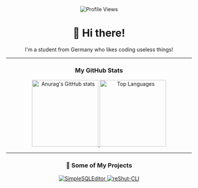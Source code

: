 <div id="header" align="center">
  <img src="https://komarev.com/ghpvc/?username=elnino0916&style=for-the-badge&color=blue" alt="Profile Views"/>
  <h1>
    👋 Hi there!
  </h1>
  <p>
    I'm a student from Germany who likes coding useless things! 
  </p>
</div>

---

<div align="center">
    <h3>
     My GitHub Stats
  </h3>
  <a href="https://github.com/elnino0916/">
    <img height="180em" src="https://github-readme-stats.vercel.app/api?username=elnino0916&show_icons=true&theme=dark" alt="Anurag's GitHub stats"/>
  </a>
  <a href="https://github.com/elnino0916/">
    <img height="180em" src="https://github-readme-stats.vercel.app/api/top-langs/?username=elnino0916&layout=compact&theme=dark" alt="Top Languages"/>
  </a>
</div>

---

<div align="center">
      <h3>
     🚀 Some of My Projects
  </h3>
  <a href="https://github.com/elNino0916/SimpleSQLEditor">
    <img src="https://github-readme-stats.vercel.app/api/pin/?username=elnino0916&repo=SimpleSQLEditor&theme=dark" alt="SimpleSQLEditor"/>
  </a>
    <a href="https://github.com/elnino0916/reShut-CLI">
    <img src="https://github-readme-stats.vercel.app/api/pin/?username=elnino0916&repo=reShut-CLI&theme=dark" alt="reShut-CLI"/>
  </a>
</div>
